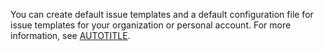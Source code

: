 You can create default issue templates and a default configuration file for issue templates for your organization or personal account. For more information, see [AUTOTITLE](/communities/setting-up-your-project-for-healthy-contributions/creating-a-default-community-health-file).
